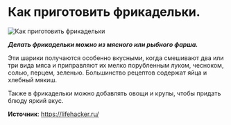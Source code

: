 # Как приготовить фрикадельки.

![Как приготовить фрикадельки](/images/Kulinar/Sovet/frikadeli.jpg 'Как приготовить фрикадельки')

_**Делать фрикадельки можно из мясного или рыбного фарша.**_

Эти шарики получаются особенно вкусными, когда смешивают два или три вида мяса и приправляют их мелко порубленным луком, чесноком, солью, перцем, зеленью. Большинство рецептов содержат яйца и хлебный мякиш.

Также в фрикадельки можно добавлять овощи и крупы, чтобы придать блюду яркий вкус.

**Источник**: https://lifehacker.ru/
